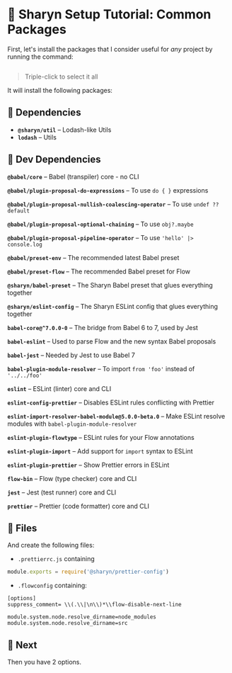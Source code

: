 # 🌹 Sharyn Setup Tutorial: Common Packages

First, let's install the packages that I consider useful for _any_ project by running the command:

```bash

```

> Triple-click to select it all

It will install the following packages:

## 🌹 Dependencies

- **`@sharyn/util`** – Lodash-like Utils
- **`lodash`** – Utils

## 🌹 Dev Dependencies

**`@babel/core`** – Babel (transpiler) core - no CLI

**`@babel/plugin-proposal-do-expressions`** – To use `do { }` expressions

**`@babel/plugin-proposal-nullish-coalescing-operator`** – To use `undef ?? default`

**`@babel/plugin-proposal-optional-chaining`** – To use `obj?.maybe`

**`@babel/plugin-proposal-pipeline-operator`** – To use `'hello' |> console.log`

**`@babel/preset-env`** – The recommended latest Babel preset

**`@babel/preset-flow`** – The recommended Babel preset for Flow

**`@sharyn/babel-preset`** – The Sharyn Babel preset that glues everything together

**`@sharyn/eslint-config`** – The Sharyn ESLint config that glues everything together

**`babel-core@^7.0.0-0`** – The bridge from Babel 6 to 7, used by Jest

**`babel-eslint`** – Used to parse Flow and the new syntax Babel proposals

**`babel-jest`** – Needed by Jest to use Babel 7

**`babel-plugin-module-resolver`** – To import `from 'foo'` instead of `'../../foo'`

**`eslint`** – ESLint (linter) core and CLI

**`eslint-config-prettier`** – Disables ESLint rules conflicting with Prettier

**`eslint-import-resolver-babel-module@5.0.0-beta.0`** – Make ESLint resolve modules with `babel-plugin-module-resolver`

**`eslint-plugin-flowtype`** – ESLint rules for your Flow annotations

**`eslint-plugin-import`** – Add support for `import` syntax to ESLint

**`eslint-plugin-prettier`** – Show Prettier errors in ESLint

**`flow-bin`** – Flow (type checker) core and CLI

**`jest`** – Jest (test runner) core and CLI

**`prettier`** – Prettier (code formatter) core and CLI

## 🌹 Files

And create the following files:

- `.prettierrc.js` containing

```js
module.exports = require('@sharyn/prettier-config')
```

- `.flowconfig` containing:

```
[options]
suppress_comment= \\(.\\|\n\\)*\\flow-disable-next-line

module.system.node.resolve_dirname=node_modules
module.system.node.resolve_dirname=src
```

## 🌹 Next

Then you have 2 options.
